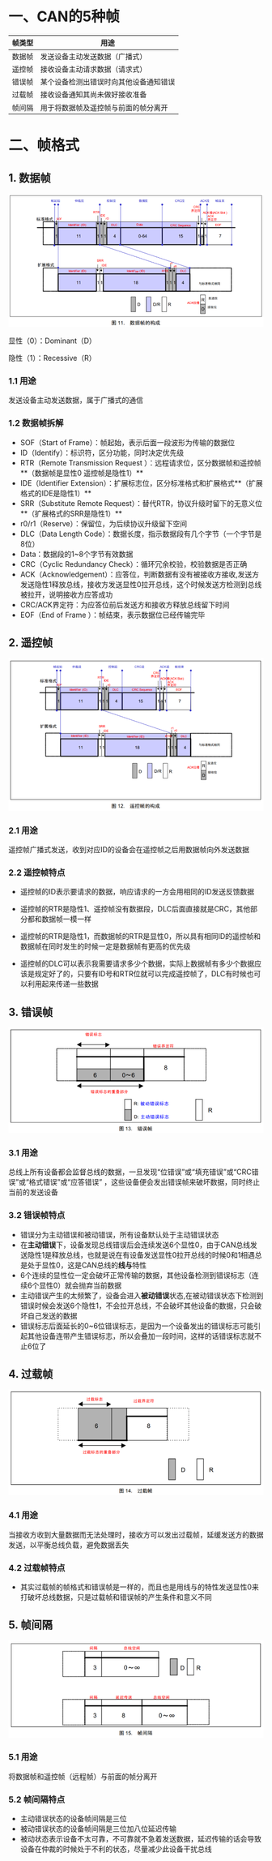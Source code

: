 # 一、CAN的5种帧

| **帧类型** | **用途**                               |
| ---------- | -------------------------------------- |
| 数据帧     | 发送设备主动发送数据（广播式）         |
| 遥控帧     | 接收设备主动请求数据（请求式）         |
| 错误帧     | 某个设备检测出错误时向其他设备通知错误 |
| 过载帧     | 接收设备通知其尚未做好接收准备         |
| 帧间隔     | 用于将数据帧及遥控帧与前面的帧分离开   |



# 二、帧格式

## 1. 数据帧

<img src="./assets/image-20250822000920964.png" alt="image-20250822000920964" style="zoom:150%;" />

显性（0）：Dominant（D）

隐性（1）：Recessive（R）

### 1.1 用途

发送设备主动发送数据，属于广播式的通信

### 1.2 数据帧拆解

* SOF（Start of Frame）：帧起始，表示后面一段波形为传输的数据位
* ID（Identify）：标识符，区分功能，同时决定优先级
* RTR（Remote Transmission Request ）：远程请求位，区分数据帧和遥控帧**（数据帧是显性0 遥控帧是隐性1）**
* IDE（Identifier Extension）：扩展标志位，区分标准格式和扩展格式**（扩展格式的IDE是隐性1）**
* SRR（Substitute Remote Request）：替代RTR，协议升级时留下的无意义位**（扩展格式的SRR是隐性1）**
* r0/r1（Reserve）：保留位，为后续协议升级留下空间
* DLC（Data Length Code）：数据长度，指示数据段有几个字节（一个字节是8位）
* Data：数据段的1~8个字节有效数据
* CRC（Cyclic Redundancy Check）：循环冗余校验，校验数据是否正确
* ACK（Acknowledgement）：应答位，判断数据有没有被接收方接收,发送方发送隐性1释放总线，接收方发送显性0拉开总线，这个时候发送方检测到总线被拉开，说明接收方应答成功
* CRC/ACK界定符：为应答位前后发送方和接收方释放总线留下时间
* EOF（End of Frame ）：帧结束，表示数据位已经传输完毕



## 2. 遥控帧

<img src="./assets/image-20250826231313825.png" alt="image-20250826231313825" style="zoom:150%;" />

### 2.1 用途

遥控帧广播式发送，收到对应ID的设备会在遥控帧之后用数据帧向外发送数据

### 2.2 遥控帧特点

* 遥控帧的ID表示要请求的数据，响应请求的一方会用相同的ID发送反馈数据

* 遥控帧的RTR是隐性1、遥控帧没有数据段，DLC后面直接就是CRC，其他部分都和数据帧一模一样

* 遥控帧的RTR是隐性1，而数据帧的RTR是显性0，所以具有相同ID的遥控帧和数据帧在同时发生的时候一定是数据帧有更高的优先级

* 遥控帧的DLC可以表示我需要请求多少个数据，实际上数据帧有多少个数据应该是规定好了的，只要有ID号和RTR位就可以完成遥控帧了，DLC有时候也可以利用起来传递一些数据



## 3. 错误帧

<img src="./assets/image-20250826232237994.png" alt="image-20250826232237994" style="zoom:150%;" />

### 3.1 用途

总线上所有设备都会监督总线的数据，一旦发现“位错误”或“填充错误”或“CRC错误”或“格式错误”或“应答错误” ，这些设备便会发出错误帧来破坏数据，同时终止当前的发送设备

### 3.2 错误帧特点

* 错误分为主动错误和被动错误，所有设备默认处于主动错误状态
* 在**主动错误**下，设备发现总线错误后会连续发送6个显性0，由于CAN总线发送隐性1是释放总线，也就是说在有设备发送显性0拉开总线的时候0和1相遇总是处于显性0，这是CAN总线的**线与**特性
* 6个连续的显性位一定会破坏正常传输的数据，其他设备检测到错误标志（连续6个显性0）就会抛弃当前数据
* 主动错误产生的太频繁了，设备会进入**被动错误**状态,在被动错误状态下检测到错误时候会发送6个隐性1，不会拉开总线，不会破坏其他设备的数据，只会破坏自己发送的数据
* 错误标志后面延长的0~6位错误标志，是因为一个设备发出的错误标志可能引起其他设备连带产生错误标志，所以会叠加一段时间，这样的话错误标志就不止6位了



## 4. 过载帧

<img src="./assets/image-20250827003121572.png" alt="image-20250827003121572" style="zoom:150%;" />

### 4.1 用途

当接收方收到大量数据而无法处理时，接收方可以发出过载帧，延缓发送方的数据发送，以平衡总线负载，避免数据丢失

### 4.2 过载帧特点

* 其实过载帧的帧格式和错误帧是一样的，而且也是用线与的特性发送显性0来打破坏总线数据，只是过载帧和错误帧的产生条件和意义不同



## 5. 帧间隔

<img src="./assets/image-20250827003903428.png" alt="image-20250827003903428" style="zoom:150%;" />

### 5.1 用途

将数据帧和遥控帧（远程帧）与前面的帧分离开

### 5.2 帧间隔特点

* 主动错误状态的设备帧间隔是三位
* 被动错误状态的设备帧间隔是三位加八位延迟传输
* 被动状态表示设备不太可靠，不可靠就不急着发送数据，延迟传输的话会导致设备在仲裁的时候处于不利的状态，尽量减少此设备干扰总线

